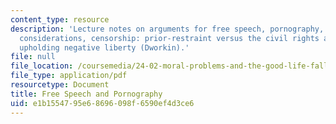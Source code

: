 ```yaml
---
content_type: resource
description: 'Lecture notes on arguments for free speech, pornography, feminist anti-porn
  considerations, censorship: prior-restraint versus the civil rights approach, and
  upholding negative liberty (Dworkin).'
file: null
file_location: /coursemedia/24-02-moral-problems-and-the-good-life-fall-2008/e1b1554795e68696098f6590ef4d3ce6_lec_20.pdf
file_type: application/pdf
resourcetype: Document
title: Free Speech and Pornography
uid: e1b15547-95e6-8696-098f-6590ef4d3ce6
---
```

